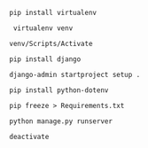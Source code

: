 ```shell
pip install virtualenv
```
```shell
 virtualenv venv
```
```shell
venv/Scripts/Activate
```
```shell
pip install django
```
```shell
django-admin startproject setup .
```
```shell
pip install python-dotenv
```
```shell
pip freeze > Requirements.txt
```
```shell
python manage.py runserver
```
```shell
deactivate
```
